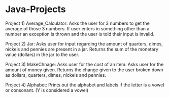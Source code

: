 # Java-Projects

Project 1) Average_Calculator: Asks the user for 3 numbers to get the average of those 3 numbers. If user enters in something other than a number an exception is thrown and the user is told their input is invalid.

Project 2) Jar: Asks user for input regarding the amount of quarters, dimes, nickels and pennies are present in a jar. Returns the sum of the monetary value (dollars) in the jar to the user. 

Project 3) MakeChnage: Asks user for the cost of an item. Asks user for the amount of money given. Returns the change given to the user broken down as dollars, quarters, dimes, nickels and pennies. 

Project 4) Alphabet: Prints out the alphabet and labels if the letter is a vowel or consonant. (Y is considered a vowel)
